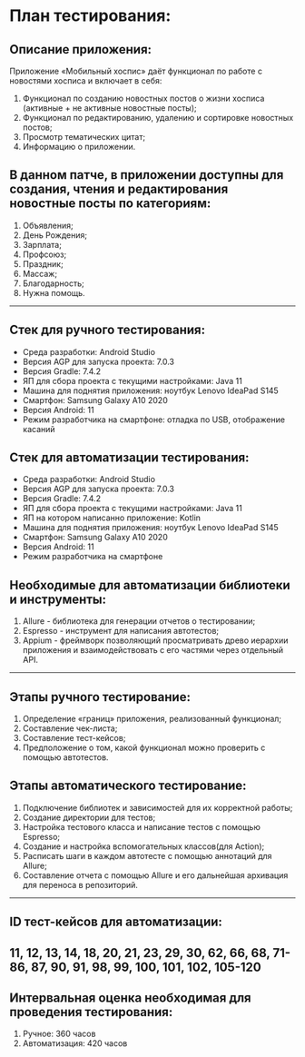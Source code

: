 # План тестирования:

## Описание приложения:
Приложение «Мобильный хоспис» даёт функционал по работе с новостями хосписа и включает в себя:
1. Функционал по созданию новостных постов о жизни хосписа (активные + не активные новостные посты);
2. Функционал по редактированию, удалению и сортировке новостных постов;
3. Просмотр тематических цитат;
4. Информацию о приложении.

## В данном патче, в приложении доступны для создания, чтения и редактирования новостные посты по категориям:
1. Объявления;
2. День Рождения;
3. Зарплата;
4. Профсоюз;
5. Праздник;
6. Массаж;
7. Благодарность;
8. Нужна помощь.
--------------------------------------------------------------------------------------------------
## Стек для ручного тестирования:
- Среда разработки: Android Studio
- Версия AGP для запуска проекта: 7.0.3
- Версия Gradle: 7.4.2
- ЯП для сбора проекта с текущими настройками: Java 11
- Машина для поднятия приложения: ноутбук Lenovo IdeaPad S145
- Смартфон: Samsung Galaxy A10 2020
- Версия Android: 11
- Режим разработчика на смартфоне: отладка по USB, отображение касаний

## Стек для автоматизации тестирования:
- Среда разработки: Android Studio
- Версия AGP для запуска проекта: 7.0.3
- Версия Gradle: 7.4.2
- ЯП для сбора проекта с текущими настройками: Java 11
- ЯП на котором написанно приложение: Kotlin
- Машина для поднятия приложения: ноутбук Lenovo IdeaPad S145
- Смартфон: Samsung Galaxy A10 2020
- Версия Android: 11
- Режим разработчика на смартфоне

## Необходимые для автоматизации библиотеки и инструменты: 
1. Allure - библиотека для генерации отчетов о тестировании;
2. Espresso - инструмент для написания автотестов;
3. Appium - фреймворк позволяющий просматривать древо иерархии приложения и взаимодействовать с его
частями через отдельный API. 
--------------------------------------------------------------------------------------------------
## Этапы ручного тестирование:
1. Определение «границ» приложения, реализованный функционал;
2. Составление чек-листа;
3. Составление тест-кейсов;
4. Предположение о том, какой функционал можно проверить с помощью автотестов.

## Этапы автоматического тестирование:
1. Подключение библиотек и зависимостей для их корректной работы;
2. Создание директории для тестов;
3. Настройка тестового класса и написание тестов с помощью Espresso;
4. Создание и настройка вспомогательных классов(для Action);
5. Расписать шаги в каждом автотесте с помощью аннотаций для Allure;
6. Составление отчета с помощью Allure и его дальнейшая архивация для переноса в репозиторий.
--------------------------------------------------------------------------------------------------
## ID тест-кейсов для автоматизации:
 11, 12, 13, 14, 18, 20, 21, 23, 29, 30, 62, 66, 68, 71-86, 87, 90, 91, 98, 99, 100, 101, 102, 
 105-120
--------------------------------------------------------------------------------------------------
## Интервальная оценка необходимая для проведения тестирования:
1. Ручное: 360 часов
2. Автоматизация: 420 часов
